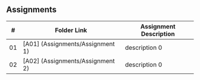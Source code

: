 ## Assignments

|  #  | Folder Link | Assignment Description    |
| :-: | --------------------------------------- | --------------------- |
|  01 | [A01] (Assignments/Assignment 1) | description 0 |
|  02 | [A02] (Assignments/Assignment 2) | description 0 |

 